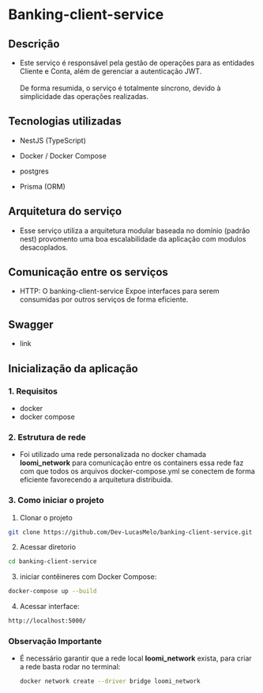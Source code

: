 # Banking-client-service

## Descrição

- Este serviço é responsável pela gestão de operações para as entidades Cliente e Conta, além de gerenciar a autenticação JWT. </br></br>
De forma resumida, o serviço é totalmente síncrono, devido à simplicidade das operações realizadas.

## Tecnologias utilizadas

- NestJS (TypeScript)

- Docker / Docker Compose

- postgres

- Prisma (ORM)

## Arquitetura do serviço

- Esse serviço utiliza a arquitetura modular baseada no domínio (padrão nest) provomento uma boa escalabilidade da aplicação com modulos desacoplados. 

## Comunicação entre os serviços

- HTTP: O banking-client-service Expoe interfaces para serem consumidas por outros serviços de forma eficiente.

## Swagger

- link 

## Inicialização da aplicação 
 
### 1. Requisitos  
 - docker
 - docker compose
### 2. Estrutura de rede
 - Foi utilizado uma rede personalizada no docker chamada <strong> loomi_network</strong> para comunicação entre os containers essa rede faz com que todos os arquivos docker-compose.yml se conectem de forma eficiente favorecendo a arquitetura distribuida.  
 
### 3. Como iniciar o projeto

 1. Clonar o projeto

  ```bash
  git clone https://github.com/Dev-LucasMelo/banking-client-service.git
  ```
 2. Acessar diretorio 
  
  ```bash
  cd banking-client-service
  ```

3. iniciar contêineres com Docker Compose:
 
  ```bash
  docker-compose up --build
  ```

4. Acessar interface: 

  ```bash
  http://localhost:5000/
  ```

### Observação Importante
- É necessário garantir que a rede local <strong> loomi_network</strong> exista, para criar a rede basta rodar no terminal: 

  ```bash
  docker network create --driver bridge loomi_network
  ```